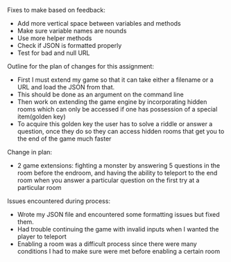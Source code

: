 Fixes to make based on feedback:
* Add more vertical space between variables and methods
* Make sure variable names are nounds
* Use more helper methods
* Check if JSON is formatted properly
* Test for bad and null URL

Outline for the plan of changes for this assignment:
* First I must extend my game so that it can take either a filename or a URL and load the JSON from that.
* This should be done as an argument on the command line
* Then work on extending the game engine by incorporating hidden rooms which can only be accessed if one has possession of a special item(golden key)
* To acquire this golden key the user has to solve a riddle or answer a question, once they do so they can access hidden rooms that get you to the end of the game much faster

Change in plan:
* 2 game extensions: fighting a monster by answering 5 questions in the room before the endroom, and having the ability to teleport to the end room when you answer a particular question on the first try at a particular room

Issues encountered during process:
* Wrote my JSON file and encountered some formatting issues but fixed them.
* Had trouble continuing the game with invalid inputs when I wanted the player to teleport
* Enabling a room was a difficult process since there were many conditions I had to make sure were met before enabling a certain room
